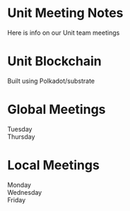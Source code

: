 # Unit Meeting Notes
Here is info on our Unit team meetings

# Unit Blockchain
Built using Polkadot/substrate

# Global Meetings 
Tuesday  
Thursday 

# Local Meetings
Monday  
Wednesday  
Friday  